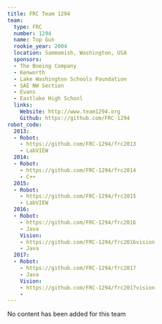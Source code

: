 ```yaml
---
title: FRC Team 1294
team:
  type: FRC
  number: 1294
  name: Top Gun
  rookie_year: 2004
  location: Sammamish, Washington, USA
  sponsors:
  - The Boeing Company
  - Kenworth
  - Lake Washington Schools Foundation
  - SAE NW Section
  - Evans
  - Eastlake High School
  links:
    Website: http://www.team1294.org
    Github: https://github.com/FRC-1294
robot_code:
  2013:
  - Robot:
    - https://github.com/FRC-1294/frc2013
    - LabVIEW
  2014:
  - Robot:
    - https://github.com/FRC-1294/frc2014
    - C++
  2015:
  - Robot:
    - https://github.com/FRC-1294/frc2015
    - LabVIEW
  2016:
  - Robot:
    - https://github.com/FRC-1294/frc2016
    - Java
    Vision:
    - https://github.com/FRC-1294/frc2016vision
    - Java
  2017:
  - Robot:
    - https://github.com/FRC-1294/frc2017
    - Java
    Vision:
    - https://github.com/FRC-1294/frc2017vision
    -
---
```


No content has been added for this team
